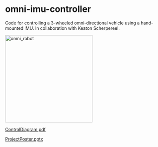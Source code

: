 # omni-imu-controller
Code for controlling a 3-wheeled omni-directional vehicle using a hand-mounted IMU. In collaboration with Keaton Scherpereel.

<img width="281" alt="omni_robot" src="https://github.com/jairoymc/omni-imu-controller/assets/51942662/1034ac0f-9919-4261-a249-7b2fbbc8cd95">

[ControlDiagram.pdf](https://github.com/jairoymc/omni-imu-controller/files/13263082/Drawing2.pdf)

[ProjectPoster.pptx](https://github.com/jairoymc/omni-imu-controller/files/13263075/ME6405_poster.pptx)

